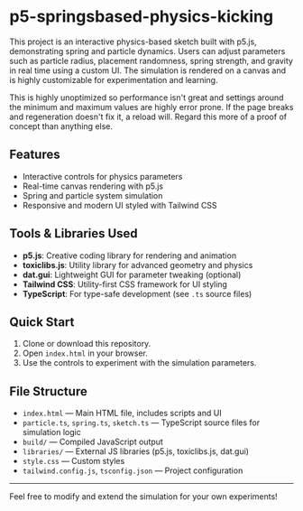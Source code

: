 # p5-springsbased-physics-kicking

This project is an interactive physics-based sketch built with p5.js, demonstrating spring and particle dynamics. Users can adjust parameters such as particle radius, placement randomness, spring strength, and gravity in real time using a custom UI. The simulation is rendered on a canvas and is highly customizable for experimentation and learning.

This is highly unoptimized so performance isn't great and settings around the minimum and maximum values are highly error prone.
If the page breaks and regeneration doesn't fix it, a reload will.
Regard this more of a proof of concept than anything else.

## Features

- Interactive controls for physics parameters
- Real-time canvas rendering with p5.js
- Spring and particle system simulation
- Responsive and modern UI styled with Tailwind CSS

## Tools & Libraries Used

- **p5.js**: Creative coding library for rendering and animation
- **toxiclibs.js**: Utility library for advanced geometry and physics
- **dat.gui**: Lightweight GUI for parameter tweaking (optional)
- **Tailwind CSS**: Utility-first CSS framework for UI styling
- **TypeScript**: For type-safe development (see `.ts` source files)

## Quick Start

1. Clone or download this repository.
2. Open `index.html` in your browser.
3. Use the controls to experiment with the simulation parameters.

## File Structure

- `index.html` — Main HTML file, includes scripts and UI
- `particle.ts`, `spring.ts`, `sketch.ts` — TypeScript source files for simulation logic
- `build/` — Compiled JavaScript output
- `libraries/` — External JS libraries (p5.js, toxiclibs.js, dat.gui)
- `style.css` — Custom styles
- `tailwind.config.js`, `tsconfig.json` — Project configuration

---
Feel free to modify and extend the simulation for your own experiments!
